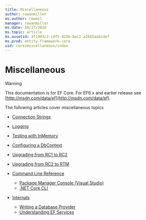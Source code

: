 ```yaml
---
title: Miscellaneous
author: rowanmiller
ms.author: rowmil
manager: rowanmiller
ms.date: 10/27/2016
ms.topic: article
ms.assetid: 3f1993c2-cdf5-425b-bac2-a2665aabcdef
ms.prod: entity-framework-core
uid: core/miscellaneous/index
---
```

# Miscellaneous

> [!WARNING]
> This documentation is for EF Core. For EF6.x and earlier release see [http://msdn.com/data/ef](http://msdn.com/data/ef).

The following articles cover miscellaneous topics

- [Connection Strings](connection-strings.md)
- [Logging](logging.md)
- [Testing with InMemory](testing.md)
- [Configuring a DbContext](configuring-dbcontext.md)
- [Upgrading from RC1 to RC2](rc1-rc2-upgrade.md)
- [Upgrading from RC2 to RTM](rc2-rtm-upgrade.md)
- [Command Line Reference](cli/index.md)
    - [Package Manager Console (Visual Studio)](cli/powershell.md)
    - [.NET Core CLI](cli/dotnet.md)

- [Internals](internals/index.md)
    - [Writing a Database Provider](internals/writing-a-provider.md)
    - [Understanding EF Services](internals/services.md)